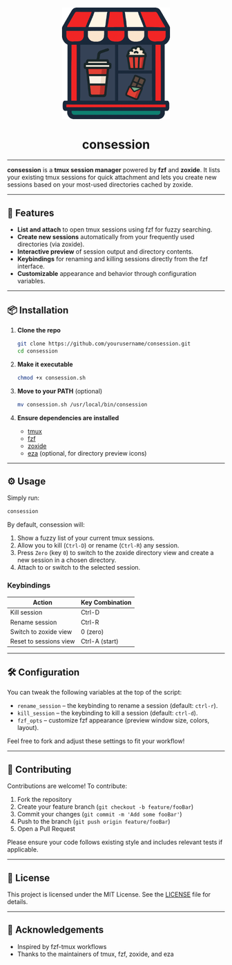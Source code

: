 <!-- #host-reference -->
<!-- markdownlint-disable-next-line -->
<p align="center">
  <img width="250" src="./logo.png" alt="consession logo">
</p>

<h1 align="center">consession</h1>

<div align="center">
<!-- TODO: shields.id -->
</div>

---

**consession** is a **tmux session manager** powered by **fzf** and **zoxide**. It lists your existing tmux sessions for quick attachment and lets you create new sessions based on your most-used directories cached by zoxide.

---

## 🚀 Features

- **List and attach** to open tmux sessions using fzf for fuzzy searching.
- **Create new sessions** automatically from your frequently used directories (via zoxide).
- **Interactive preview** of session output and directory contents.
- **Keybindings** for renaming and killing sessions directly from the fzf interface.
- **Customizable** appearance and behavior through configuration variables.

---

## 📦 Installation

1. **Clone the repo**

   ```bash
   git clone https://github.com/yourusername/consession.git
   cd consession
   ```

2. **Make it executable**

   ```bash
   chmod +x consession.sh
   ```

3. **Move to your PATH** (optional)

   ```bash
   mv consession.sh /usr/local/bin/consession
   ```

4. **Ensure dependencies are installed**

   - [tmux](https://github.com/tmux/tmux)
   - [fzf](https://github.com/junegunn/fzf)
   - [zoxide](https://github.com/ajeetdsouza/zoxide)
   - [eza](https://github.com/eza-community/eza) (optional, for directory preview icons)

---

## ⚙️ Usage

Simply run:

```bash
consession
```

By default, consession will:

1. Show a fuzzy list of your current tmux sessions.
2. Allow you to kill (`Ctrl-D`) or rename (`Ctrl-R`) any session.
3. Press `Zero` (key `0`) to switch to the zoxide directory view and create a new session in a chosen directory.
4. Attach to or switch to the selected session.

### Keybindings

| Action                 | Key Combination |
| ---------------------- | --------------- |
| Kill session           | Ctrl-D          |
| Rename session         | Ctrl-R          |
| Switch to zoxide view  | 0 (zero)        |
| Reset to sessions view | Ctrl-A (start)  |

---

## 🛠 Configuration

You can tweak the following variables at the top of the script:

- `rename_session` – the keybinding to rename a session (default: `ctrl-r`).
- `kill_session` – the keybinding to kill a session (default: `ctrl-d`).
- `fzf_opts` – customize fzf appearance (preview window size, colors, layout).

Feel free to fork and adjust these settings to fit your workflow!

---

## 🤝 Contributing

Contributions are welcome! To contribute:

1. Fork the repository
2. Create your feature branch (`git checkout -b feature/fooBar`)
3. Commit your changes (`git commit -m 'Add some fooBar'`)
4. Push to the branch (`git push origin feature/fooBar`)
5. Open a Pull Request

Please ensure your code follows existing style and includes relevant tests if applicable.

---

## 📄 License

This project is licensed under the MIT License. See the [LICENSE](LICENSE) file for details.

---

## 🙏 Acknowledgements

- Inspired by fzf-tmux workflows
- Thanks to the maintainers of tmux, fzf, zoxide, and eza


